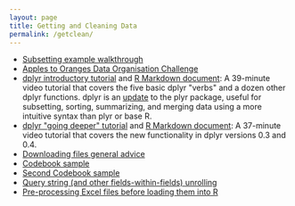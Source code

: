 ```yaml
---
layout: page
title: Getting and Cleaning Data
permalink: /getclean/
---
```


- [Subsetting example walkthrough](http://rpubs.com/thoughtfulbloke/subset)
- [Apples to Oranges Data Organisation Challenge](https://github.com/thoughtfulbloke/faoexample)
- [dplyr introductory tutorial](https://www.youtube.com/watch?v=jWjqLW-u3hc) and [R Markdown document](http://rpubs.com/justmarkham/dplyr-tutorial): A 39-minute video tutorial that covers the five basic dplyr "verbs" and a dozen other dplyr functions. dplyr is an [update](http://blog.rstudio.org/2014/01/17/introducing-dplyr/) to the plyr package, useful for subsetting, sorting, summarizing, and merging data using a more intuitive syntax than plyr or base R.
- [dplyr "going deeper" tutorial](https://www.youtube.com/watch?v=2mh1PqfsXVI) and [R Markdown document](http://rpubs.com/justmarkham/dplyr-tutorial-part-2): A 37-minute video tutorial that covers the new functionality in dplyr versions 0.3 and 0.4.
- [Downloading files general advice](http://rpubs.com/thoughtfulbloke/downloadtips)
- [Codebook sample](https://gist.github.com/kirstenfrank/218c36a1938055d0f4e4)
- [Second Codebook sample](https://gist.github.com/kirstenfrank/699abe3e16fd1dc36e5d)
- [Query string (and other fields-within-fields) unrolling](http://rpubs.com/schnee/32988)
- [Pre-processing Excel files before loading them into R](https://github.com/alkashef/cleaningexceldata)
